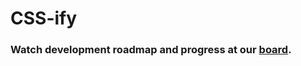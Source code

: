 # CSS-ify

### Watch development roadmap and progress at our [board](https://trello.com/b/vQ8RSkmV/css-ify).

